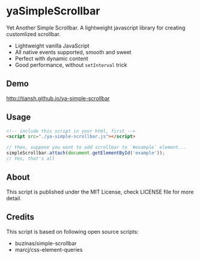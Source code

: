 # yaSimpleScrollbar

Yet Another Simple Scrollbar. A lightweight javascript library for creating customlized scrollbar.

* Lightweight vanilla JavaScript
* All native events supported, smooth and sweet
* Perfect with dynamic content
* Good performance, without `setInterval` trick

## Demo

http://tiansh.github.io/ya-simple-scrollbar

## Usage

```html
<!-- include this script in your html, first -->
<script src="./ya-simple-scrollbar.js"></script>
```

```javascript
// then, suppose you want to add scrollbar to `#example` element...
simpleScrollbar.attach(document.getElementById('example'));
// Yes, that's all
```

## About

This script is published under the MIT License,
check LICENSE file for more detail.

## Credits

This script is based on following open source scripts:
* buzinas/simple-scrollbar
* marcj/css-element-queries
